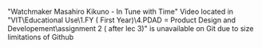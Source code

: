 "Watchmaker Masahiro Kikuno - In Tune with Time" Video located in "VIT\Educational Use\1.FY ( First Year)\4.PDAD = Product Design and Developement\assignment 2 ( after lec 3)" is unavailable on Git due to size limitations of Github
